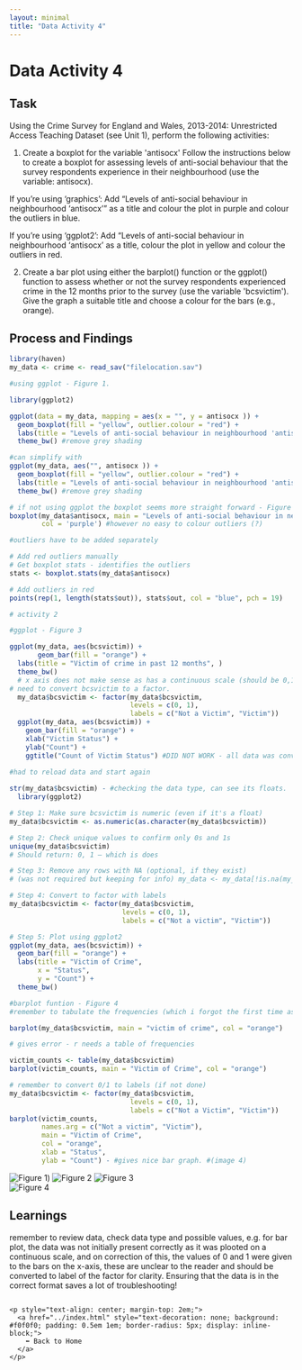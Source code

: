```yaml
---
layout: minimal
title: "Data Activity 4"
---
```


# Data Activity 4

## Task

Using the Crime Survey for England and Wales, 2013-2014: Unrestricted Access Teaching Dataset (see Unit 1), perform the following activities:

1. Create a boxplot for the variable 'antisocx'
Follow the instructions below to create a boxplot for assessing levels of anti-social behaviour that the survey respondents experience in their neighbourhood (use the variable: antisocx).

If you’re using ‘graphics’: Add “Levels of anti-social behaviour in neighbourhood ‘antisocx’” as a title and colour the plot in purple and colour the outliers in blue.

If you’re using ‘ggplot2’: Add “Levels of anti-social behaviour in neighbourhood ‘antisocx’ as a title, colour the plot in yellow and colour the outliers in red.

2. Create a bar plot using either the barplot() function or the ggplot() function to assess whether or not the survey respondents experienced crime in the 12 months prior to the survey (use the variable 'bcsvictim'). Give the graph a suitable title and choose a colour for the bars (e.g., orange).

## Process and Findings

```r
library(haven)
my_data <- crime <- read_sav("filelocation.sav")

#using ggplot - Figure 1.

library(ggplot2)

ggplot(data = my_data, mapping = aes(x = "", y = antisocx )) + 
  geom_boxplot(fill = "yellow", outlier.colour = "red") +
  labs(title = "Levels of anti-social behaviour in neighbourhood 'antisoc'")+
  theme_bw() #remove grey shading 

#can simplify with 
ggplot(my_data, aes("", antisocx )) + 
  geom_boxplot(fill = "yellow", outlier.colour = "red") +
  labs(title = "Levels of anti-social behaviour in neighbourhood 'antisoc'")+
  theme_bw() #remove grey shading

# if not using ggplot the boxplot seems more straight forward - Figure 2
boxplot(my_data$antisocx, main = "Levels of anti-social behaviour in neighbourhood 'antisoc'", 
        col = 'purple') #however no easy to colour outliers (?)

#outliers have to be added separately

# Add red outliers manually
# Get boxplot stats - identifies the outliers
stats <- boxplot.stats(my_data$antisocx)

# Add outliers in red
points(rep(1, length(stats$out)), stats$out, col = "blue", pch = 19) 

# activity 2

#ggplot - Figure 3

ggplot(my_data, aes(bcsvictim)) +
       geom_bar(fill = "orange") + 
  labs(title = "Victim of crime in past 12 months", )
  theme_bw()
  # x axis does not make sense as has a continuous scale (should be 0,1)
# need to convert bcsvictim to a factor. 
  my_data$bcsvictim <- factor(my_data$bcsvictim, 
                              levels = c(0, 1), 
                              labels = c("Not a Victim", "Victim"))
  ggplot(my_data, aes(bcsvictim)) +
    geom_bar(fill = "orange") +
    xlab("Victim Status") +
    ylab("Count") +
    ggtitle("Count of Victim Status") #DID NOT WORK - all data was converted to NA
 
#had to reload data and start again

str(my_data$bcsvictim) - #checking the data type, can see its floats. 
  library(ggplot2)

# Step 1: Make sure bcsvictim is numeric (even if it's a float)
my_data$bcsvictim <- as.numeric(as.character(my_data$bcsvictim))

# Step 2: Check unique values to confirm only 0s and 1s
unique(my_data$bcsvictim)
# Should return: 0, 1 — which is does

# Step 3: Remove any rows with NA (optional, if they exist)
# (was not required but keeping for info) my_data <- my_data[!is.na(my_data$bcsvictim), ]

# Step 4: Convert to factor with labels
my_data$bcsvictim <- factor(my_data$bcsvictim,
                            levels = c(0, 1),
                            labels = c("Not a victim", "Victim"))

# Step 5: Plot using ggplot2
ggplot(my_data, aes(bcsvictim)) +
  geom_bar(fill = "orange") +
  labs(title = "Victim of Crime",
       x = "Status",
       y = "Count") +
  theme_bw()

#barplot funtion - Figure 4
#remember to tabulate the frequencies (which i forgot the first time as seen below

barplot(my_data$bcsvictim, main = "victim of crime", col = "orange")

# gives error - r needs a table of frequencies

victim_counts <- table(my_data$bcsvictim)
barplot(victim_counts, main = "Victim of Crime", col = "orange")

# remember to convert 0/1 to labels (if not done)
my_data$bcsvictim <- factor(my_data$bcsvictim, 
                              levels = c(0, 1), 
                              labels = c("Not a Victim", "Victim"))
barplot(victim_counts,
        names.arg = c("Not a victim", "Victim"),
        main = "Victim of Crime",
        col = "orange",
        xlab = "Status",
        ylab = "Count") - #gives nice bar graph. #(image 4)

```
![Figure 1](https://raw.githubusercontent.com/sjackson-DS25/sjackson-DS25.github.io/master/unit5figure1.png))
![Figure 2](https://raw.githubusercontent.com/sjackson-DS25/sjackson-DS25.github.io/master/unit5fig2.png)
![Figure 3](https://raw.githubusercontent.com/sjackson-DS25/sjackson-DS25.github.io/master/unit5fig_3.png)  
![Figure 4](https://raw.githubusercontent.com/sjackson-DS25/sjackson-DS25.github.io/master/unit5fig4.png)
  

## Learnings

remember to review data, check data type and possible values, e.g. for bar plot, the data was not initially present correctly as it was plooted on a continuous scale, and on correction of this, the values of 0 and 1 were given to the bars on the x-axis, these are unclear to the reader and should be converted to label of the factor for clarity. Ensuring that the data is in the correct format saves a lot of troubleshooting!


```

<p style="text-align: center; margin-top: 2em;">
  <a href="../index.html" style="text-decoration: none; background: #f0f0f0; padding: 0.5em 1em; border-radius: 5px; display: inline-block;">
    ⬅️ Back to Home
  </a>
</p>

